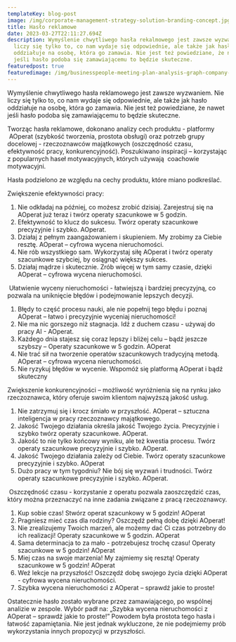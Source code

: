 ```yaml
---
templateKey: blog-post
image: /img/corporate-management-strategy-solution-branding-concept.jpg
title: Hasło reklamowe
date: 2023-03-27T22:11:27.694Z
description: Wymyślenie chwytliwego hasła rekalmowego jest zawsze wyzwaniem. Nie
  liczy się tylko to, co nam wydaje się odpowiednie, ale także jak hasło
  oddziałuje na osobę, która go zamawia. Nie jest też powiedziane, że nawet
  jeśli hasło podoba się zamawiającemu to będzie skuteczne.
featuredpost: true
featuredimage: /img/businesspeople-meeting-plan-analysis-graph-company-finance-strat.jpg
---
```

Wymyślenie chwytliwego hasła reklamowego jest zawsze wyzwaniem. Nie liczy się tylko to, co nam wydaje się odpowiednie, ale także jak hasło oddziałuje na osobę, która go zamawia. Nie jest też powiedziane, że nawet jeśli hasło podoba się zamawiającemu to będzie skuteczne.

Tworząc hasła reklamowe, dokonano analizy cech produktu - platformy  AOperat (szybkość tworzenia, prostota obsługi) oraz potrzeb grupy docelowej - rzeczoznawców majątkowych (oszczędność czasu, efektywność pracy, konkurencyjność). Poszukiwano inspiracji – korzystając z popularnych haseł motywacyjnych, których używają  coachowie motywacyjni.

Hasła podzielono ze względu na cechy produktu, które miano podkreślać.

Zwiększenie efektywności pracy:

1. Nie odkładaj na później, co możesz zrobić dzisiaj. Zarejestruj się na AOperat już teraz i twórz operaty szacunkowe w 5 godzin.
2. Efektywność to klucz do sukcesu. Twórz operaty szacunkowe precyzyjnie i szybko. AOperat.
3. Działaj z pełnym zaangażowaniem i skupieniem. My zrobimy za Ciebie resztę. AOperat – cyfrowa wycena nieruchomości.
4. Nie rób wszystkiego sam. Wykorzystaj siłę AOperat i twórz operaty szacunkowe szybciej, by osiągnąć większy sukces.
5. Działaj mądrze i skutecznie. Zrób więcej w tym samy czasie, dzięki AOperat – cyfrowa wycena nieruchomości.

 Ułatwienie wyceny nieruchomości - łatwiejszą i bardziej precyzyjną, co pozwala na uniknięcie błędów i podejmowanie lepszych decyzji.

1. Błędy to część procesu nauki, ale nie popełnij tego błędu i poznaj AOperat – łatwo i precyzyjnie wyceniaj nieruchomości!
2. Nie ma nic gorszego niż stagnacja. Idź z duchem czasu - używaj do pracy AI - AOperat.
3. Każdego dnia stajesz się coraz lepszy i bliżej celu – bądź jeszcze szybszy – Operaty szacunkowe w 5 godzin. AOperat
4. Nie trać sił na tworzenie operatów szacunkowych tradycyjną metodą. AOperat – cyfrowa wycena nieruchomości.
5. Nie ryzykuj błędów w wycenie. Wspomóż się platformą AOperat i bądź skuteczny

Zwiększenie konkurencyjności – możliwość wyróżnienia się na rynku jako rzeczoznawca, który oferuje swoim klientom najwyższą jakość usług.

1. Nie zatrzymuj się i krocz śmiało w przyszłość. AOperat – sztuczna inteligencja w pracy rzeczoznawcy majątkowego.
2. Jakość Twojego działania określa jakość Twojego życia. Precyzyjnie i szybko twórz operaty szacunkowe. AOperat.
3. Jakość to nie tylko końcowy wyniku, ale też kwestia procesu. Twórz operaty szacunkowe precyzyjnie i szybko. AOperat.
4. Jakość Twojego działania zależy od Ciebie. Twórz operaty szacunkowe precyzyjnie i szybko. AOperat
5. Dużo pracy w tym tygodniu? Nie bój się wyzwań i trudności. Twórz operaty szacunkowe precyzyjnie i szybko. AOperat.

 Oszczędność czasu - korzystanie z operatu pozwala zaoszczędzić czas, który można przeznaczyć na inne zadania związane z pracą rzeczoznawcy.

1. Kup sobie czas! Stwórz operat szacunkowy w 5 godzin! AOperat
2. Pragniesz mieć czas dla rodziny? Oszczędź pełną dobę dzięki AOperat!
3. Nie zrealizujemy Twoich marzeń, ale możemy dać Ci czas potrzebny do ich realizacji! Operaty szacunkowe w 5 godzin. AOperat
4. Sama determinacja to za mało - potrzebujesz trochę czasu! Operaty szacunkowe w 5 godzin! AOperat
5. Miej czas na swoje marzenia! My zajmiemy się resztą! Operaty szacunkowe w 5 godzin! AOperat
6. Weź lekcje na przyszłość! Oszczędź dobę swojego życia dzięki AOperat - cyfrowa wycena nieruchomości.
7. Szybka wycena nieruchomości z AOperat – sprawdź jakie to proste!

Ostatecznie hasło zostało wybrane przez zamawiającego, po wspólnej analizie w zespole. Wybór padł na:
„Szybka wycena nieruchomości z AOperat – sprawdź jakie to proste!”
Powodem była prostota tego hasła i łatwość zapamiętania. Nie jest jednak wykluczone, że nie podejmiemy prób wykorzystania innych propozycji w przyszłości.